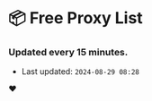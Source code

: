 # :package: Free Proxy List
### Updated every 15 minutes.

- Last updated: `2024-08-29 08:28`

:heart:
